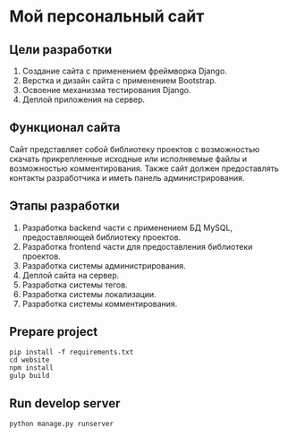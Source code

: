 # Мой персональный сайт

## Цели разработки
1. Создание сайта с применением фреймворка Django.
1. Верстка и дизайн сайта с применением Bootstrap.
1. Освоение механизма тестирования Django.
1. Деплой приложения на сервер.


## Функционал сайта

Сайт представляет собой библиотеку проектов с возможностью скачать прикрепленные исходные или исполняемые файлы и возможностью комментирования. Также сайт должен предоставлять контакты разработчика и иметь панель администрирования.  


## Этапы разработки

1. Разработка backend части с применением БД MySQL, предоставляющей библиотеку проектов.  
1. Разработка frontend части для предоставления библиотеки проектов.
1. Разработка системы администрирования.
1. Деплой сайта на сервер.
1. Разработка системы тегов.
1. Разработка системы локализации.
1. Разработка системы комментирования.


## Prepare project
```
pip install -f requirements.txt
cd website
npm install
gulp build
```

## Run develop server
```
python manage.py runserver
```
